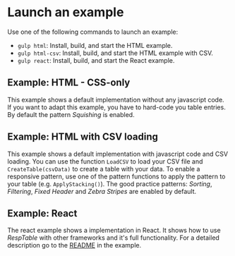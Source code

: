 # Launch an example

Use one of the following commands to launch an example:

- `gulp html`: Install, build, and start the HTML example.
- `gulp html-csv`: Install, build, and start the HTML example with CSV.
- `gulp react`: Install, build, and start the React example.

## Example: HTML - CSS-only
This example shows a default implementation without any javascript code.
If you want to adapt this example, you have to hard-code you table entries.
By default the pattern *Squishing* is enabled.

## Example: HTML with CSV loading
This example shows a default implementation with javascript code and CSV loading.
You can use the function `LoadCSV` to load your CSV file and `CreateTable(csvData)` to create a table with your data.
To enable a responsive pattern, use one of the pattern functions to apply the pattern to your table (e.g. `ApplyStacking()`).
The good practice patterns: *Sorting*, *Filtering*, *Fixed Header* and *Zebra Stripes* are enabled by default.

## Example: React
The react example shows a implementation in React. It shows how to use *RespTable* with other frameworks and it's full functionality.
For a detailed description go to the [README](https://github.com/milos-globocki/RespTable/blob/main/examples/react/README.md) in the example.